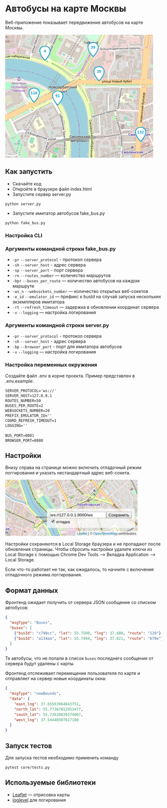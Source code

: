 # Автобусы на карте Москвы

Веб-приложение показывает передвижение автобусов на карте Москвы.

<img src="screenshots/buses.gif" alt="buses">

## Как запустить

- Скачайте код
- Откройте в браузере файл index.html
- Запустите сервер server.py
```shell
python server.py
```
- Запустите имитатор автобусов fake_bus.py
```shell
python fake_bus.py
```

### Настройка CLI
### Аргументы командной строки fake_bus.py
- `-pr` `--server_protocol` - протокол сервера
- `-sh` `--server_host` - адрес сервера
- `-sp` `--server_port` - порт сервера
- `-rn` `--routes_number` — количество маршрутов
- `-bpr` `--buses_per_route` — количество автобусов на каждом маршруте
- `-ws_n` `--websockets_number` — количество открытых веб-сокетов
- `-e_id` `--emulator_id` — префикс к busId на случай запуска нескольких экземпляров имитатора
- `-rt` `--refresh_timeout` — задержка в обновлении координат сервера
- `-v` `--logging` — настройка логирования

### Аргументы командной строки server.py
- `-pr` `--server_protocol` - протокол сервера
- `-sh` `--server_host` - адрес сервера
- `-bp` `--browser_port` - порт для имитатора автобусов
- `-v` `--logging` — настройка логирования

### Настройка переменных окружения
Создайте файл .env в корне проекта. Пример представлен в .env.example:
```
SERVER_PROTOCOL='ws://'
SERVER_HOST=127.0.0.1
ROUTES_NUMBER=50
BUSES_PER_ROUTE=2
WEBSOCKETS_NUMBER=20
PREFIX_EMULATOR_ID=''
COORD_REFRESH_TIMEOUT=1
LOGGING=''

BUS_PORT=8001
BROWSER_PORT=8080
```

## Настройки

Внизу справа на странице можно включить отладочный режим логгирования и указать нестандартный адрес веб-сокета.

<img src="screenshots/settings.png" alt="settings">

Настройки сохраняются в Local Storage браузера и не пропадают после обновления страницы. Чтобы сбросить настройки удалите ключи из Local Storage с помощью Chrome Dev Tools —> Вкладка Application —> Local Storage.

Если что-то работает не так, как ожидалось, то начните с включения отладочного режима логгирования.

## Формат данных

Фронтенд ожидает получить от сервера JSON сообщение со списком автобусов:

```json
{
  "msgType": "Buses",
  "buses": [
    {"busId": "c790сс", "lat": 55.7500, "lng": 37.600, "route": "120"},
    {"busId": "a134aa", "lat": 55.7494, "lng": 37.621, "route": "670к"},
  ]
}
```

Те автобусы, что не попали в список `buses` последнего сообщения от сервера будут удалены с карты.

Фронтенд отслеживает перемещение пользователя по карте и отправляет на сервер новые координаты окна:

```json
{
  "msgType": "newBounds",
  "data": {
    "east_lng": 37.65563964843751,
    "north_lat": 55.77367652953477,
    "south_lat": 55.72628839374007,
    "west_lng": 37.54440307617188
  }
}
```

## Запуск тестов
Для запуска тестов необходимо применить команду
```shell
pytest core/tests.py
```

## Используемые библиотеки

- [Leaflet](https://leafletjs.com/) — отрисовка карты
- [loglevel](https://www.npmjs.com/package/loglevel) для логирования
